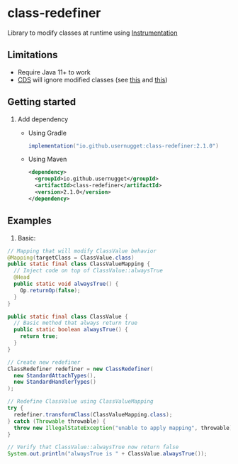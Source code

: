 # class-redefiner
Library to modify classes at runtime using [Instrumentation](https://docs.oracle.com/en/java/javase/20/docs/api/java.instrument/java/lang/instrument/Instrumentation.html)

## Limitations
- Require Java 11+ to work
- [CDS](https://openjdk.org/jeps/310) will ignore modified classes
  (see [this](https://github.com/openjdk/jdk/blob/9def4538ab5456d689fd289bdef66fd1655773bc/src/hotspot/share/classfile/systemDictionaryShared.cpp#L272-L274) and [this](https://github.com/openjdk/jdk/blob/9def4538ab5456d689fd289bdef66fd1655773bc/src/hotspot/share/classfile/systemDictionaryShared.cpp#L545-L560))

## Getting started

1) Add dependency
   + Using Gradle
     ```groovy
     implementation("io.github.usernugget:class-redefiner:2.1.0")
     ```

   + Using Maven
     ```xml
     <dependency>
       <groupId>io.github.usernugget</groupId>
       <artifactId>class-redefiner</artifactId>
       <version>2.1.0</version>
     </dependency>
     ```

## Examples

1) Basic:
```java
// Mapping that will modify ClassValue behavior
@Mapping(targetClass = ClassValue.class)
public static final class ClassValueMapping {
  // Inject code on top of ClassValue::alwaysTrue
  @Head
  public static void alwaysTrue() {
    Op.returnOp(false);
  }
}

public static final class ClassValue {
  // Basic method that always return true
  public static boolean alwaysTrue() {
    return true;
  }
}

// Create new redefiner
ClassRedefiner redefiner = new ClassRedefiner(
  new StandardAttachTypes(),
  new StandardHandlerTypes()
);

// Redefine ClassValue using ClassValueMapping
try {
  redefiner.transformClass(ClassValueMapping.class);
} catch (Throwable throwable) {
  throw new IllegalStateException("unable to apply mapping", throwable);
}

// Verify that ClassValue::alwaysTrue now return false
System.out.println("alwaysTrue is " + ClassValue.alwaysTrue());
```